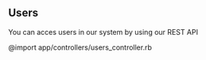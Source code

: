 ## Users
You can acces users in our system by using our REST API

@import app/controllers/users_controller.rb

